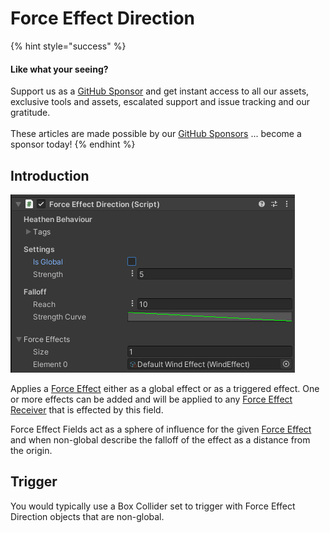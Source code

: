 # Force Effect Direction

{% hint style="success" %}
#### Like what your seeing?

Support us as a [GitHub Sponsor](../../../../become-a-sponsor/) and get instant access to all our assets, exclusive tools and assets, escalated support and issue tracking and our gratitude.\
\
These articles are made possible by our [GitHub Sponsors](../../../../become-a-sponsor/) ... become a sponsor today!
{% endhint %}

## Introduction

![](<../../../../.gitbook/assets/image (642).png>)

Applies a [Force Effect](../../objects/force-effect/) either as a global effect or as a triggered effect. One or more effects can be added and will be applied to any [Force Effect Receiver](../force-effect-reciever.md) that is effected by this field.

Force Effect Fields act as a sphere of influence for the given [Force Effect](../../objects/force-effect/) and when non-global describe the falloff of the effect as a distance from the origin.

## Trigger

You would typically use a Box Collider set to trigger with Force Effect Direction objects that are non-global.
